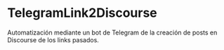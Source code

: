 # TelegramLink2Discourse
Automatización mediante un bot de Telegram de la creación de posts en Discourse de los links pasados.
